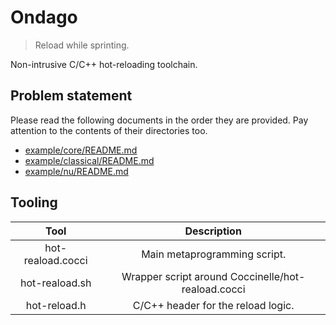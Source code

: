 # Ondago
> Reload while sprinting.

Non-intrusive C/C++ hot-reloading toolchain.

## Problem statement
Please read the following documents in the order they are provided.
Pay attention to the contents of their directories too.
* [example/core/README.md](example/core/README.md)
* [example/classical/README.md](example/classical/README.md)
* [example/nu/README.md](example/nu/README.md)

## Tooling
| Tool              | Description |
| :---------------: | :---------: |
| hot-reaload.cocci | Main metaprogramming script. |
| hot-reaload.sh    | Wrapper script around Coccinelle/hot-reaload.cocci |
| hot-reload.h      | C/C++ header for the reload logic. |
